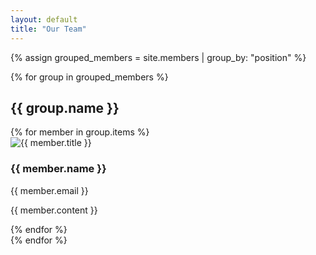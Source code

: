 ```yaml
---
layout: default
title: "Our Team"
---
```


{% assign grouped_members = site.members | group_by: "position" %}

<div class="people-gallery">
  {% for group in grouped_members %}
    <h2>{{ group.name }}</h2>
    <div class="position-group">
      <div class="people-gallery-row">
        {% for member in group.items %}
          <div class="people-gallery-item">
            <img src="{{ member.image }}" alt="{{ member.title }}" class="people-gallery-photo">
            <div class="people-gallery-info">
              <h3>{{ member.name }}</h3>
              <p>{{ member.email }}</p>
              <p>{{ member.content }}</p>
            </div>
          </div>
        {% endfor %}
      </div>
    </div>
  {% endfor %}
</div>
